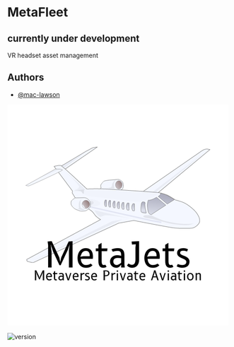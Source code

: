 
# MetaFleet
## currently under development
VR headset asset management



## Authors

- [@mac-lawson](https://www.github.com/mac-lawson)


![Logo](MetaJets.png)




![version](https://img.shields.io/badge/version-beta-blue)



